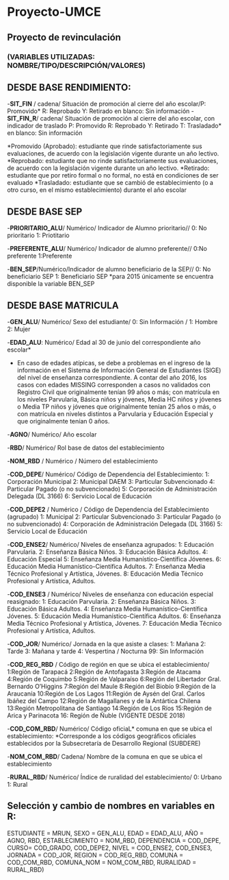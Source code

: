 # Proyecto-UMCE
## Proyecto de revinculación
### (VARIABLES UTILIZADAS: NOMBRE/TIPO/DESCRIPCIÓN/VALORES)
## DESDE BASE RENDIMIENTO:
-**SIT_FIN** / cadena/ Situación de promoción al cierre del año escolar/P: Promovido* R: Reprobado Y: Retirado en blanco: Sin información
-**SIT_FIN_R**/ cadena/ Situación de promoción al cierre del año escolar, con indicador de traslado P: Promovido R: Reprobado Y: Retirado T: Trasladado* en blanco: Sin información

*Promovido (Aprobado): estudiante que rinde satisfactoriamente sus evaluaciones, de acuerdo con la legislación vigente durante un año lectivo.
*Reprobado: estudiante que no rinde satisfactoriamente sus evaluaciones, de acuerdo con la legislación vigente durante un año lectivo.
*Retirado: estudiante que por retiro formal o no formal, no está en condiciones de ser evaluado
*Trasladado: estudiante que se cambió de establecimiento (o a otro curso, en el mismo establecimiento) durante el año escolar

## DESDE BASE SEP
-**PRIORITARIO_ALU**/ Numérico/ Indicador de Alumno prioritario// 0: No prioritario 1: Priotitario

-**PREFERENTE_ALU**/ Numérico/ Indicador de alumno preferente// 0:No preferente 1:Preferente

-**BEN_SEP**/Numérico/Indicador de alumno beneficiario de la SEP// 0: No beneficiario SEP 1: Beneficiario SEP *para 2015 únicamente se encuentra disponible la variable BEN_SEP

## DESDE BASE MATRICULA
-**GEN_ALU**/ Numérico/ Sexo del estudiante/ 0: Sin Información / 1: Hombre 2: Mujer

-**EDAD_ALU**: Numérico/ Edad al 30 de junio del correspondiente año escolar*
 * En caso de edades atípicas, se debe a problemas en el ingreso de la información en el Sistema de Información General de Estudiantes 
 (SIGE) del nivel de enseñanza correspondiente. A contar del año 2016, los casos con edades MISSING corresponden a casos no validados 
 con Registro Civil que originalmente tenían 99 años o más; con matrícula en los niveles Parvularia, Básica niños y jóvenes, Media HC
 niños y jóvenes o Media TP niños y jóvenes que originalmente tenían 25 años o más, o con matrícula en niveles distintos a Parvularia 
 y Educación Especial y que originalmente tenían 0 años.

-**AGNO**/ Numérico/ Año escolar

-**RBD**/ Numérico/ Rol base de datos del establecimiento

-**NOM_RBD** / Numérico / Número del establecimiento

-**COD_DEPE**/ Numérico/ Código de Dependencia del Establecimiento:
1: Corporación Municipal
2: Municipal DAEM
3: Particular Subvencionado
4: Particular Pagado (o no subvencionado)
5: Corporación de Administración Delegada (DL 3166)
6: Servicio Local de Educación

-**COD_DEPE2** / Numérico / Código de Dependencia del Establecimiento (agrupado)
1: Municipal
2: Particular Subvencionado
3: Particular Pagado (o no subvencionado)
4: Corporación de Administración Delegada (DL 3166)
5: Servicio Local de Educación

-**COD_ENSE2**/ Numérico/ Niveles de enseñanza agrupados:
1: Educación Parvularia.
2: Enseñanza Básica Niños.
3: Educación Básica Adultos.
4: Educación Especial
5: Enseñanza Media Humanístico-Científica Jóvenes.
6: Educación Media Humanístico-Científica Adultos.
7: Enseñanza Media Técnico Profesional y Artística, Jóvenes.
8: Educación Media Técnico Profesional y Artística, Adultos.

-**COD_ENSE3** / Numérico/ Niveles de enseñanza con educación especial reasignado:
1: Educación Parvularia.
2: Enseñanza Básica Niños.
3: Educación Básica Adultos.
4: Enseñanza Media Humanístico-Científica Jóvenes.
5: Educación Media Humanístico-Científica Adultos.
6: Enseñanza Media Técnico Profesional y Artística, Jóvenes.
7: Educación Media Técnico Profesional y Artística, Adultos.


-**COD_JOR**/ Numérico/ Jornada en la que asiste a clases:
1: Mañana
2: Tarde
3: Mañana y tarde
4: Vespertina / Nocturna
99: Sin Información

-**COD_REG_RBD** / Código de región en que se ubica el establecimiento/
1:Región de Tarapacá
2:Región de Antofagasta
3:Región de Atacama
4:Región de Coquimbo
5:Región de Valparaíso
6:Región del Libertador Gral. Bernardo O’Higgins
7:Región del Maule
8:Región del Biobío
9:Región de la Araucanía
10:Región de Los Lagos
11:Región de Aysén del Gral. Carlos Ibáñez del Campo
12:Región de Magallanes y de la Antártica Chilena
13:Región Metropolitana de Santiago
14:Región de Los Ríos
15:Región de Arica y Parinacota
16: Región de Ñuble (VIGENTE DESDE 2018)

-**COD_COM_RBD**/ Numérico/ Código oficiaL* comuna en que se ubica el establecimiento: *Corresponde a los códigos geográficos oficiales establecidos por la Subsecretaría de Desarrollo Regional (SUBDERE)

-**NOM_COM_RBD**/ Cadena/ Nombre de la comuna en que se ubica el establecimiento

-**RURAL_RBD**/ Numérico/ Índice de ruralidad del establecimiento/ 0: Urbano 1: Rural

## Selección y cambio de nombres en variables en R:
ESTUDIANTE = MRUN, SEXO = GEN_ALU, EDAD = EDAD_ALU, AÑO = AGNO, RBD, ESTABLECIMIENTO = NOM_RBD, DEPENDENCIA = COD_DEPE, CURSO= COD_GRADO, COD_DEPE2, NIVEL = COD_ENSE2, COD_ENSE3, JORNADA = COD_JOR, REGION = COD_REG_RBD, COMUNA = COD_COM_RBD, COMUNA_NOM = NOM_COM_RBD, RURALIDAD = RURAL_RBD)

